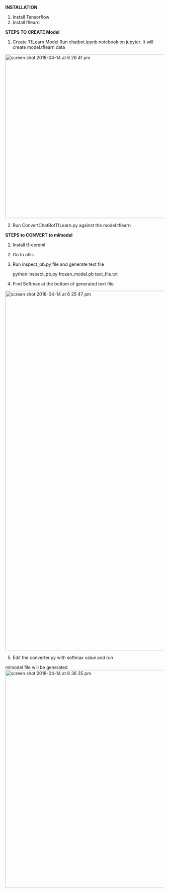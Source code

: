 <b>INSTALLATION</b>
1. Install Tensorflow 
2. Install tflearn

<b>STEPS TO CREATE Model</b>

1. Create TfLearn Model
Run chatbot.ipynb notebook on jupyter. It will create model.tflearn data

<img width="521" alt="screen shot 2018-04-14 at 6 26 41 pm" src="https://user-images.githubusercontent.com/18491653/38774024-cc8eee7a-4011-11e8-9074-d680bbf86b14.png">

2. Run ConvertChatBotTfLearn.py against the model.tflearn

<b> STEPS to CONVERT to mlmodel </b>

  1. Install tf-coreml
  2. Go to utils
  3. Run inspect_pb.py file and generate text file

     python inspect_pb.py frozen_model.pb text_file.txt

  4. Find Softmax at the bottom of generated text file
  
<img width="1143" alt="screen shot 2018-04-14 at 6 25 47 pm" src="https://user-images.githubusercontent.com/18491653/38774026-cf18bae0-4011-11e8-86f1-b7aa90fe711d.png">

  5. Edit the converter.py with softmax value and run
  
 mlmodel file will be generated
<img width="692" alt="screen shot 2018-04-14 at 6 36 35 pm" src="https://user-images.githubusercontent.com/18491653/38774043-f1872016-4012-11e8-838c-509886bfce7a.png">
